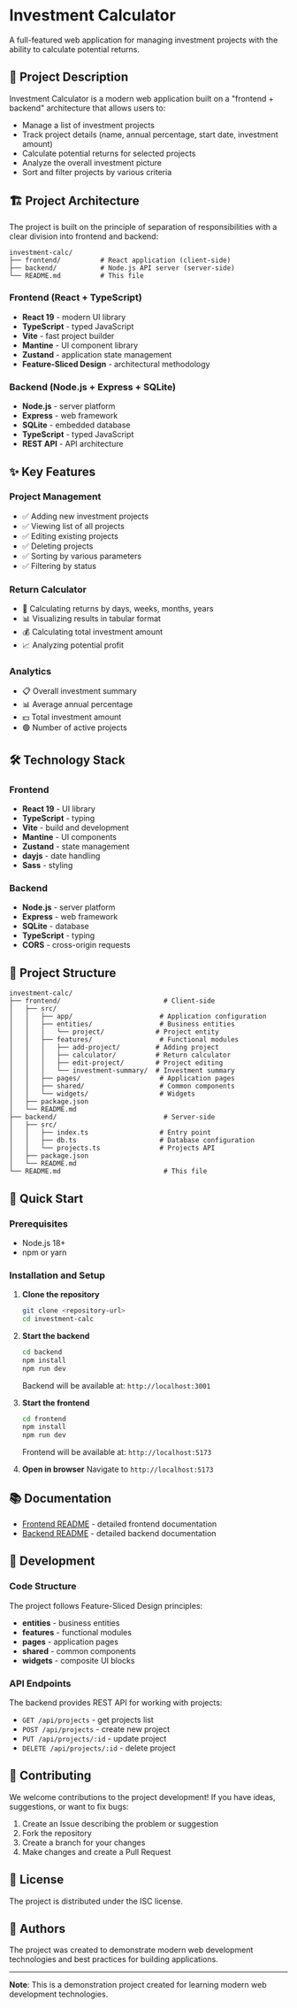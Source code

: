 # Investment Calculator

A full-featured web application for managing investment projects with the ability to calculate potential returns.

## 🚀 Project Description

Investment Calculator is a modern web application built on a "frontend + backend" architecture that allows users to:

- Manage a list of investment projects
- Track project details (name, annual percentage, start date, investment amount)
- Calculate potential returns for selected projects
- Analyze the overall investment picture
- Sort and filter projects by various criteria

## 🏗️ Project Architecture

The project is built on the principle of separation of responsibilities with a clear division into frontend and backend:

```
investment-calc/
├── frontend/          # React application (client-side)
├── backend/           # Node.js API server (server-side)
└── README.md          # This file
```

### Frontend (React + TypeScript)
- **React 19** - modern UI library
- **TypeScript** - typed JavaScript
- **Vite** - fast project builder
- **Mantine** - UI component library
- **Zustand** - application state management
- **Feature-Sliced Design** - architectural methodology

### Backend (Node.js + Express + SQLite)
- **Node.js** - server platform
- **Express** - web framework
- **SQLite** - embedded database
- **TypeScript** - typed JavaScript
- **REST API** - API architecture

## ✨ Key Features

### Project Management
- ✅ Adding new investment projects
- ✅ Viewing list of all projects
- ✅ Editing existing projects
- ✅ Deleting projects
- ✅ Sorting by various parameters
- ✅ Filtering by status

### Return Calculator
- 🧮 Calculating returns by days, weeks, months, years
- 📊 Visualizing results in tabular format
- 💰 Calculating total investment amount
- 📈 Analyzing potential profit

### Analytics
- 📋 Overall investment summary
- 📊 Average annual percentage
- 💵 Total investment amount
- 🟢 Number of active projects

## 🛠️ Technology Stack

### Frontend
- **React 19** - UI library
- **TypeScript** - typing
- **Vite** - build and development
- **Mantine** - UI components
- **Zustand** - state management
- **dayjs** - date handling
- **Sass** - styling

### Backend
- **Node.js** - server platform
- **Express** - web framework
- **SQLite** - database
- **TypeScript** - typing
- **CORS** - cross-origin requests

## 📁 Project Structure

```
investment-calc/
├── frontend/                          # Client-side
│   ├── src/
│   │   ├── app/                      # Application configuration
│   │   ├── entities/                 # Business entities
│   │   │   └── project/             # Project entity
│   │   ├── features/                 # Functional modules
│   │   │   ├── add-project/         # Adding project
│   │   │   ├── calculator/          # Return calculator
│   │   │   ├── edit-project/        # Project editing
│   │   │   └── investment-summary/  # Investment summary
│   │   ├── pages/                    # Application pages
│   │   ├── shared/                   # Common components
│   │   └── widgets/                  # Widgets
│   ├── package.json
│   └── README.md
├── backend/                           # Server-side
│   ├── src/
│   │   ├── index.ts                  # Entry point
│   │   ├── db.ts                     # Database configuration
│   │   └── projects.ts               # Projects API
│   ├── package.json
│   └── README.md
└── README.md                          # This file
```

## 🚀 Quick Start

### Prerequisites
- Node.js 18+
- npm or yarn

### Installation and Setup

1. **Clone the repository**
   ```bash
   git clone <repository-url>
   cd investment-calc
   ```

2. **Start the backend**
   ```bash
   cd backend
   npm install
   npm run dev
   ```
   Backend will be available at: `http://localhost:3001`

3. **Start the frontend**
   ```bash
   cd frontend
   npm install
   npm run dev
   ```
   Frontend will be available at: `http://localhost:5173`

4. **Open in browser**
   Navigate to `http://localhost:5173`

## 📚 Documentation

- [Frontend README](./frontend/README.md) - detailed frontend documentation
- [Backend README](./backend/README.md) - detailed backend documentation

## 🔧 Development

### Code Structure
The project follows Feature-Sliced Design principles:
- **entities** - business entities
- **features** - functional modules
- **pages** - application pages
- **shared** - common components
- **widgets** - composite UI blocks

### API Endpoints
The backend provides REST API for working with projects:
- `GET /api/projects` - get projects list
- `POST /api/projects` - create new project
- `PUT /api/projects/:id` - update project
- `DELETE /api/projects/:id` - delete project

## 🤝 Contributing

We welcome contributions to the project development! If you have ideas, suggestions, or want to fix bugs:

1. Create an Issue describing the problem or suggestion
2. Fork the repository
3. Create a branch for your changes
4. Make changes and create a Pull Request

## 📄 License

The project is distributed under the ISC license.

## 👥 Authors

The project was created to demonstrate modern web development technologies and best practices for building applications.

---

**Note**: This is a demonstration project created for learning modern web development technologies.
